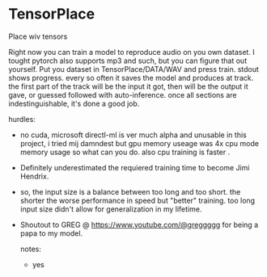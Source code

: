 # TensorPlace
Place wiv tensors

Right now you can train a model to reproduce audio on you own dataset. I tought pytorch also supports mp3 and such, but you can figure that out yourself.
Put you dataset in TensorPlace/DATA/WAV and press train. stdout shows progress. every so often it saves the model and produces at track. 
the first part of the track will be the input it got, then will be the output it gave, or guessed followed with auto-inference. once all sections are indestinguishable, it's done a good job.

hurdles:
- no cuda, microsoft directl-ml is ver much alpha and unusable in this project, i tried mij damndest but gpu memory useage was 4x cpu mode memory usage so what can you do. also cpu training is faster .
- Definitely underestimated the requiered training time to become Jimi Hendrix.
- so, the input size is a balance between too long and too short. the shorter the worse performance in speed but "better" training. too long input size didn't allow for generalization in my lifetime.
- Shoutout to GREG @ https://www.youtube.com/@greggggg for being a papa to my model.

  notes:
  - yes
